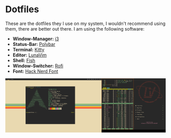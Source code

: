 # Dotfiles 

These are the dotfiles they I use on my system, I wouldn't recommend using them, there are better out there.
I am using the following software:
- **Window-Manager:** [i3](https://i3wm.org/)
- **Status-Bar:** [Polybar](https://github.com/polybar/polybar)
- **Terminal:** [Kitty](https://sw.kovidgoyal.net/kitty/)
- **Editor:** [LunaVim](https://www.lunarvim.org/)
- **Shell:** [Fish](https://fishshell.com/)
- **Window-Switcher:** [Rofi](https://github.com/davatorium/rofi)
- **Font:** [Hack Nerd Font](https://www.nerdfonts.com/) 

![](Screenshot_SetUp.png)
